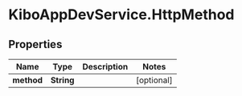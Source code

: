 # KiboAppDevService.HttpMethod

## Properties

Name | Type | Description | Notes
------------ | ------------- | ------------- | -------------
**method** | **String** |  | [optional] 


